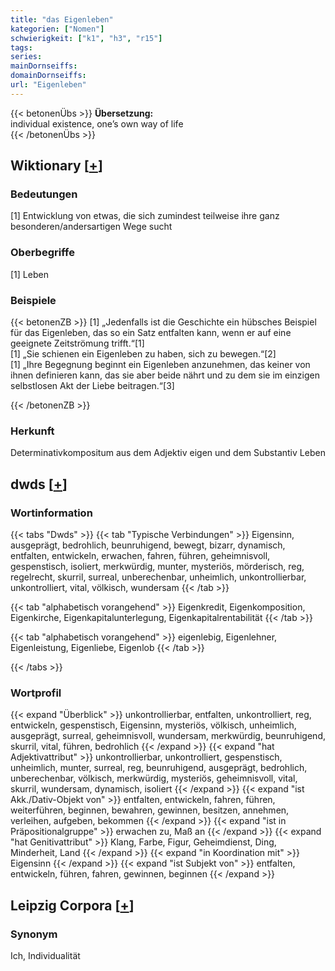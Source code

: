 ```yaml
---
title: "das Eigenleben"
kategorien: ["Nomen"]
schwierigkeit: ["k1", "h3", "r15"]
tags:
series:
mainDornseiffs:
domainDornseiffs:
url: "Eigenleben"
---
```


{{< betonenÜbs >}}
**Übersetzung:**  
individual existence, one’s own way of life  
{{< /betonenÜbs >}}

## Wiktionary [[+](https://de.wiktionary.org/wiki/Eigenleben)]

### Bedeutungen
[1] Entwicklung von etwas, die sich zumindest teilweise ihre ganz besonderen/andersartigen Wege sucht  

### Oberbegriffe
[1] Leben  

### Beispiele
{{< betonenZB >}}
[1] „Jedenfalls ist die Geschichte ein hübsches Beispiel für das Eigenleben, das so ein Satz entfalten kann, wenn er auf eine geeignete Zeitströmung trifft.“[1]  
[1] „Sie schienen ein Eigenleben zu haben, sich zu bewegen.“[2]  
[1] „Ihre Begegnung beginnt ein Eigenleben anzunehmen, das keiner von ihnen definieren kann, das sie aber beide nährt und zu dem sie im einzigen selbstlosen Akt der Liebe beitragen.“[3]  

{{< /betonenZB >}}
### Herkunft
Determinativkompositum aus dem Adjektiv eigen und dem Substantiv Leben  



## dwds [[+](https://www.dwds.de/wb/Eigenleben)]

### Wortinformation
{{< tabs "Dwds" >}}
{{< tab "Typische Verbindungen" >}}
Eigensinn, ausgeprägt, bedrohlich, beunruhigend, bewegt, bizarr, dynamisch, entfalten, entwickeln, erwachen, fahren, führen, geheimnisvoll, gespenstisch, isoliert, merkwürdig, munter, mysteriös, mörderisch, reg, regelrecht, skurril, surreal, unberechenbar, unheimlich, unkontrollierbar, unkontrolliert, vital, völkisch, wundersam
{{< /tab >}}

{{< tab "alphabetisch vorangehend" >}}
Eigenkredit, Eigenkomposition, Eigenkirche, Eigenkapitalunterlegung, Eigenkapitalrentabilität
{{< /tab >}}

{{< tab "alphabetisch vorangehend" >}}
eigenlebig, Eigenlehner, Eigenleistung, Eigenliebe, Eigenlob
{{< /tab >}}

{{< /tabs >}}

### Wortprofil
{{< expand "Überblick" >}} unkontrollierbar, entfalten, unkontrolliert, reg, entwickeln, gespenstisch, Eigensinn, mysteriös, völkisch, unheimlich, ausgeprägt, surreal, geheimnisvoll, wundersam, merkwürdig, beunruhigend, skurril, vital, führen, bedrohlich {{< /expand >}}
{{< expand "hat Adjektivattribut" >}} unkontrollierbar, unkontrolliert, gespenstisch, unheimlich, munter, surreal, reg, beunruhigend, ausgeprägt, bedrohlich, unberechenbar, völkisch, merkwürdig, mysteriös, geheimnisvoll, vital, skurril, wundersam, dynamisch, isoliert {{< /expand >}}
{{< expand "ist Akk./Dativ-Objekt von" >}} entfalten, entwickeln, fahren, führen, weiterführen, beginnen, bewahren, gewinnen, besitzen, annehmen, verleihen, aufgeben, bekommen {{< /expand >}}
{{< expand "ist in Präpositionalgruppe" >}} erwachen zu, Maß an {{< /expand >}}
{{< expand "hat Genitivattribut" >}} Klang, Farbe, Figur, Geheimdienst, Ding, Minderheit, Land {{< /expand >}}
{{< expand "in Koordination mit" >}} Eigensinn {{< /expand >}}
{{< expand "ist Subjekt von" >}} entfalten, entwickeln, führen, fahren, gewinnen, beginnen {{< /expand >}}

## Leipzig Corpora [[+](https://corpora.uni-leipzig.de/en/res?word=Eigenleben&corpusId=deu_newscrawl-public_2018)]


### Synonym
Ich, Individualität

